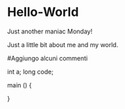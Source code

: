 # Hello-World
Just another maniac Monday!


Just a little bit about me and my world.

#Aggiungo alcuni commenti

int a;
long code;

main ()
{

}
